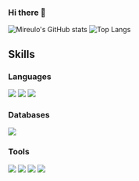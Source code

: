### Hi there 👋

<!--
**Mireulo/Mireulo** is a ✨ _special_ ✨ repository because its `README.md` (this file) appears on your GitHub profile.

Here are some ideas to get you started:

- 🔭 I’m currently working on ...
- 🌱 I’m currently learning ...
- 👯 I’m looking to collaborate on ...
- 🤔 I’m looking for help with ...
- 💬 Ask me about ...
- 📫 How to reach me: ...
- 😄 Pronouns: ...
- ⚡ Fun fact: ...
-->

![Mireulo's GitHub stats](https://github-readme-stats.vercel.app/api?username=Mireulo&show_icons=true&theme=highcontrast)
![Top Langs](https://github-readme-stats.vercel.app/api/top-langs/?username=Mireulo&layout=compact&theme=highcontrast)

## Skills
### Languages
<span><img src="https://img.shields.io/badge/Java-007396?style=flat&logo=Java&logoColor=white" /></span>
<span><img src="https://img.shields.io/badge/Python-339933?style=flat&logo=Python&logoColor=white" /></span>
<span><img src="https://img.shields.io/badge/C-yellow?style=flat&logo=C&logoColor=white" /></span>
<!-- <span><img src="https://img.shields.io/badge/TypeScript-3178C6?style=flat&logo=TypeScript&logoColor=white" /></span> -->

### Databases
<span><img src="https://img.shields.io/badge/Oracle-F80000?style=flat&logo=Oracle&logoColor=white" /></span>

### Tools
<span><img src="https://img.shields.io/badge/Eclipse IDE-2C2255?style=flat&logo=Eclipse IDE&logoColor=white" /></span>
<span><img src="https://img.shields.io/badge/IntelliJ IDEA-FE2857?style=flat&logo=IntelliJ IDEA&logoColor=white" /></span>
<span><img src="https://img.shields.io/badge/DataSpell?style=flat&logo=DataSpell&logoColor=white" /></span>
<span><img src="https://img.shields.io/badge/Visual Studio Code-007ACC?style=flat&logo=Visual Studio Code&logoColor=white" /></span>
